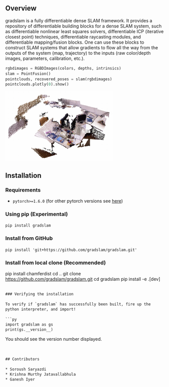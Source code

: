 
## Overview
gradslam is a fully differentiable dense SLAM framework. It provides a repository of differentiable building blocks for a dense SLAM system, such as differentiable nonlinear least squares solvers, differentiable ICP (iterative closest point) techniques, differentiable raycasting modules, and differentiable mapping/fusion blocks. One can use these blocks to construct SLAM systems that allow gradients to flow all the way from the outputs of the system (map, trajectory) to the inputs (raw color/depth images, parameters, calibration, etc.).

```python
rgbdimages = RGBDImages(colors, depths, intrinsics)
slam = PointFusion()
pointclouds, recovered_poses = slam(rgbdimages)
pointclouds.plotly(0).show()
```
<img src="assets/tum-pointfusion.png" width="340">

## Installation

### Requirements
- `pytorch>=1.6.0` (for other pytorch versions see [here](#install-from-local-clone-recommended))

### Using pip (Experimental)

`pip install gradslam`

### Install from GitHub

`pip install 'git+https://github.com/gradslam/gradslam.git'`

### Install from local clone (Recommended)

pip install chamferdist
cd ..
git clone https://github.com/gradslam/gradslam.git
cd gradslam
pip install -e .[dev]
```

### Verifying the installation

To verify if `gradslam` has successfully been built, fire up the python interpreter, and import!

```py
import gradslam as gs
print(gs.__version__)
```

You should see the version number displayed.
```


## Contributors

* Soroush Saryazdi
* Krishna Murthy Jatavallabhula
* Ganesh Iyer

